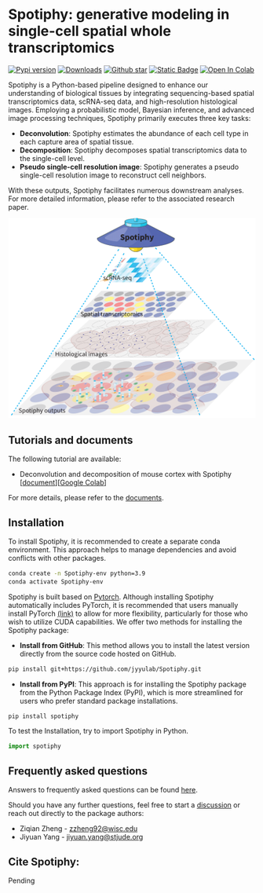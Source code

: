 # Spotiphy: generative modeling in single-cell spatial whole transcriptomics

[![Pypi version](https://img.shields.io/pypi/v/spotiphy)](https://pypi.org/project/spotiphy/)
[![Downloads](https://static.pepy.tech/badge/spotiphy)](https://pepy.tech/project/spotiphy)
[![Github star](https://img.shields.io/github/stars/jyyulab/Spotiphy)](https://github.com/jyyulab/Spotiphy/stargazers)
[![Static Badge](https://img.shields.io/badge/Document-Latest-green)](https://jyyulab.github.io/Spotiphy)
[![Open In Colab](https://colab.research.google.com/assets/colab-badge.svg)](https://colab.research.google.com/github/jyyulab/Spotiphy/blob/main/tutorials/Spotiphy_tutorial_1.ipynb)

Spotiphy is a Python-based pipeline designed to enhance our understanding of biological tissues by integrating sequencing-based spatial transcriptomics data, scRNA-seq data, and high-resolution histological images. Employing a probabilistic model, Bayesian inference, and advanced image processing techniques, Spotiphy primarily executes three key tasks:
- **Deconvolution**: Spotiphy estimates the abundance of each cell type in each capture area of spatial tissue.
- **Decomposition**: Spotiphy decomposes spatial transcriptomics data to the single-cell level.
- **Pseudo single-cell resolution image**: Spotiphy generates a pseudo single-cell resolution image to reconstruct cell neighbors.

With these outputs, Spotiphy facilitates numerous downstream analyses. For more detailed information, please refer to the associated research paper.


![Spotiphy_overview](https://github.com/jyyulab/Spotiphy/blob/9a16882511aef6e0e7db9154f0d9f59a2c567c6f/figures/cover.png)

## Tutorials and documents

The following tutorial are available:

+ Deconvolution and decomposition of mouse cortex with Spotiphy [[document](https://colab.research.google.com/github/jyyulab/Spotiphy/blob/main/tutorials/Spotiphy_tutorial_1.ipynb)][[Google Colab](https://colab.research.google.com/github/jyyulab/Spotiphy/blob/main/tutorials/Spotiphy_tutorial_1.ipynb)]


For more details, please refer to the [documents](https://jyyulab.github.io/Spotiphy).

## Installation

[//]: # (### Requirements)
[//]: # (+ Linux/UNIX/Windows system)
[//]: # (+ Python >= 3.9)
[//]: # (+ pytorch == 1.7.1)

To install Spotiphy, it is recommended to create a separate conda environment. This approach helps to manage 
dependencies and avoid conflicts with other packages.
```bash
conda create -n Spotiphy-env python=3.9
conda activate Spotiphy-env
```

Spotiphy is built based on [Pytorch](https://pytorch.org/). Although installing Spotiphy automatically includes PyTorch,
it is recommended that users manually install PyTorch [(link)](https://pytorch.org/get-started/locally/) to allow for 
more flexibility, particularly for those who wish to utilize CUDA capabilities.
We offer two methods for installing the Spotiphy package:
+ **Install from GitHub**: This method allows you to install the latest version directly from the source code hosted on 
GitHub.
```bash
pip install git+https://github.com/jyyulab/Spotiphy.git
```
+ **Install from PyPI**: This approach is for installing the Spotiphy package from the Python Package Index 
(PyPI), which is more streamlined for users who prefer standard package installations.
```bash
pip install spotiphy
```

To test the Installation, try to import Spotiphy in Python.
```Python
import spotiphy
```


## Frequently asked questions
Answers to frequently asked questions can be found [here](https://jyyulab.github.io/Spotiphy/questions.html).

Should you have any further questions, feel free to start a [discussion](https://github.com/jyyulab/Spotiphy/discussions) or reach out directly to the package authors:
+ Ziqian Zheng - [zzheng92@wisc.edu](mailto:zzheng92@wisc.edu)
+ Jiyuan Yang - [jiyuan.yang@stjude.org](mailto:jiyuan.yang@stjude.org)


## Cite Spotiphy:

Pending
